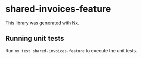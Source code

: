 # shared-invoices-feature

This library was generated with [Nx](https://nx.dev).

## Running unit tests

Run `nx test shared-invoices-feature` to execute the unit tests.
